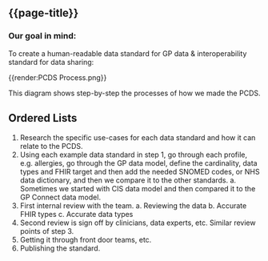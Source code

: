 ## {{page-title}}

### Our goal in mind:
To create a human-readable data standard for GP data & interoperability standard for data sharing:

{{render:PCDS Process.png}}

This diagram shows step-by-step the processes of how we made the PCDS. 
## Ordered Lists
1.	Research the specific use-cases for each data standard and how it can relate to the PCDS.
1.	Using each example data standard in step 1, go through each profile, e.g. allergies, go through the GP data model, define the cardinality, data types and FHIR target and then add the needed SNOMED codes, or NHS data dictionary, and then we compare it to the other standards. 
    a.	Sometimes we started with CIS data model and then compared it to the GP Connect data model.
1.	First internal review with the team.
    a.	Reviewing the data
    b.	Accurate FHIR types
    c.	Accurate data types
1.	Second review is sign off by clinicians, data experts, etc. Similar review points of step 3.
1.	Getting it through front door teams, etc.
1.	Publishing the standard.

